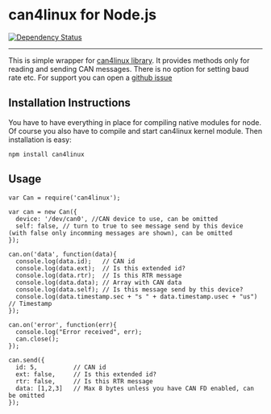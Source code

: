 # can4linux for Node.js
[![Dependency Status](https://david-dm.org/voodootikigod/node-serialport.svg)](https://david-dm.org/voodootikigod/node-serialport)

***
This is simple wrapper for [can4linux library](https://sourceforge.net/projects/can4linux/). It provides methods only for reading and sending CAN messages. There is no option for setting baud rate etc. For support you can open a [github issue](https://github.com/hesperus22/node-can4linux/issues/new)

## Installation Instructions

You have to have everything in place for compiling native modules for node. Of course you also have to compile and start can4linux kernel module.
Then installation is easy:

```
npm install can4linux
```

## Usage

```
var Can = require('can4linux');

var can = new Can({
  device: '/dev/can0', //CAN device to use, can be omitted
  self: false, // turn to true to see message send by this device (with false only incomming messages are shown), can be omitted
});

can.on('data', function(data){
  console.log(data.id);   // CAN id
  console.log(data.ext);  // Is this extended id?
  console.log(data.rtr);  // Is this RTR message
  console.log(data.data); // Array with CAN data
  console.log(data.self); // Is this message send by this device?
  console.log(data.timestamp.sec + "s " + data.timestamp.usec + "us") // Timestamp
});

can.on('error', function(err){
  console.log("Error received", err);
  can.close();
});

can.send({
  id: 5,          // CAN id
  ext: false,     // Is this extended id?
  rtr: false,     // Is this RTR message
  data: [1,2,3]   // Max 8 bytes unless you have CAN FD enabled, can be omitted
});
